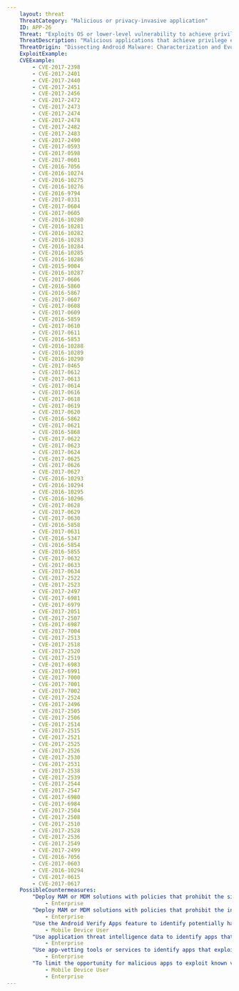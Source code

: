 ```yaml
---
    layout: threat
    ThreatCategory: "Malicious or privacy-invasive application"
    ID: APP-26
    Threat: "Exploits OS or lower-level vulnerability to achieve privilege escalation"
    ThreatDescription: "Malicious applications that achieve privilege escalation in the context of the mobile OS, driver, peripheral firmware, or the kernel, may further achieve unauthorized access or modification of app, user, or system data, process memory, or execute other unauthorized actions on the device."
    ThreatOrigin: "Dissecting Android Malware: Characterization and Evolution [^85]"
    ExploitExample:
    CVEExample:
        - CVE-2017-2398
        - CVE-2017-2401
        - CVE-2017-2440
        - CVE-2017-2451
        - CVE-2017-2456
        - CVE-2017-2472
        - CVE-2017-2473
        - CVE-2017-2474
        - CVE-2017-2478
        - CVE-2017-2482
        - CVE-2017-2483
        - CVE-2017-2490
        - CVE-2017-0593
        - CVE-2017-0598
        - CVE-2017-0601
        - CVE-2016-7056
        - CVE-2016-10274
        - CVE-2016-10275
        - CVE-2016-10276
        - CVE-2016-9794
        - CVE-2017-0331
        - CVE-2017-0604
        - CVE-2017-0605
        - CVE-2016-10280
        - CVE-2016-10281
        - CVE-2016-10282
        - CVE-2016-10283
        - CVE-2016-10284
        - CVE-2016-10285
        - CVE-2016-10286
        - CVE-2015-9004
        - CVE-2016-10287
        - CVE-2017-0606
        - CVE-2016-5860
        - CVE-2016-5867
        - CVE-2017-0607
        - CVE-2017-0608
        - CVE-2017-0609
        - CVE-2016-5859
        - CVE-2017-0610
        - CVE-2017-0611
        - CVE-2016-5853
        - CVE-2016-10288
        - CVE-2016-10289
        - CVE-2016-10290
        - CVE-2017-0465
        - CVE-2017-0612
        - CVE-2017-0613
        - CVE-2017-0614
        - CVE-2017-0616
        - CVE-2017-0618
        - CVE-2017-0619
        - CVE-2017-0620
        - CVE-2016-5862
        - CVE-2017-0621
        - CVE-2016-5868
        - CVE-2017-0622
        - CVE-2017-0623
        - CVE-2017-0624
        - CVE-2017-0625
        - CVE-2017-0626
        - CVE-2017-0627
        - CVE-2016-10293
        - CVE-2016-10294
        - CVE-2016-10295
        - CVE-2016-10296
        - CVE-2017-0628
        - CVE-2017-0629
        - CVE-2017-0630
        - CVE-2016-5858
        - CVE-2017-0631
        - CVE-2016-5347
        - CVE-2016-5854
        - CVE-2016-5855
        - CVE-2017-0632
        - CVE-2017-0633
        - CVE-2017-0634
        - CVE-2017-2522
        - CVE-2017-2523
        - CVE-2017-2497
        - CVE-2017-6981
        - CVE-2017-6979
        - CVE-2017-2051
        - CVE-2017-2507
        - CVE-2017-6987
        - CVE-2017-7004
        - CVE-2017-2513
        - CVE-2017-2518
        - CVE-2017-2520
        - CVE-2017-2519
        - CVE-2017-6983
        - CVE-2017-6991
        - CVE-2017-7000
        - CVE-2017-7001
        - CVE-2017-7002
        - CVE-2017-2524
        - CVE-2017-2496
        - CVE-2017-2505
        - CVE-2017-2506
        - CVE-2017-2514
        - CVE-2017-2515
        - CVE-2017-2521
        - CVE-2017-2525
        - CVE-2017-2526
        - CVE-2017-2530
        - CVE-2017-2531
        - CVE-2017-2538
        - CVE-2017-2539
        - CVE-2017-2544
        - CVE-2017-2547
        - CVE-2017-6980
        - CVE-2017-6984
        - CVE-2017-2504
        - CVE-2017-2508
        - CVE-2017-2510
        - CVE-2017-2528
        - CVE-2017-2536
        - CVE-2017-2549
        - CVE-2017-2499
        - CVE-2016-7056
        - CVE-2017-0603
        - CVE-2016-10294
        - CVE-2017-0615
        - CVE-2017-0617
    PossibleCountermeasures:
        "Deploy MAM or MDM solutions with policies that prohibit the side-loading of apps, which may bypass security checks on the app.":
            - Enterprise 
        "Deploy MAM or MDM solutions with policies that prohibit the installation of apps from 3rd party (unofficial) app stores.":
            - Enterprise
        "Use the Android Verify Apps feature to identify potentially harmful apps.":
            - Mobile Device User
        "Use application threat intelligence data to identify apps that exploit the OS to achieve privilege escalation.":
            - Enterprise
        "Use app-vetting tools or services to identify apps that exploit the OS to achieve privilege escalation.":
            - Enterprise 
        "To limit the opportunity for malicious apps to exploit known vulnerabilities, ensure timely installation of security updates.":
            - Mobile Device User
            - Enterprise
---
```

